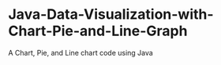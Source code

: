 # Java-Data-Visualization-with-Chart-Pie-and-Line-Graph
A Chart, Pie, and Line chart code using Java
